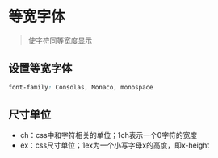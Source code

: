 # 等宽字体

> 使字符同等宽度显示

## 设置等宽字体

```CSS
font-family: Consolas, Monaco, monospace
```

## 尺寸单位 

- ch：css中和字符相关的单位；1ch表示一个0字符的宽度
- ex：css尺寸单位；1ex为一个小写字母x的高度，即x-height